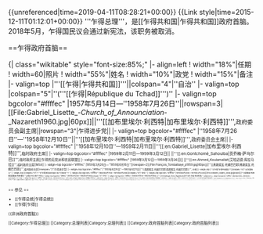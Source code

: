 {{unreferenced|time=2019-04-11T08:28:21+00:00}}
{{Link style|time=2015-12-11T01:12:01+00:00}}
'''乍得总理'''，是[[乍得共和国|乍得共和国]]政府首脑。2018年5月，乍得国民议会通过新宪法，该职务被取消。

==乍得政府首脑==

{| class="wikitable" style="font-size:85%;"
|- align=left
! width="18%"|任期
! width=60|照片
! width="55%"|姓名
! width="10%"|政党
! width="15%"|备注
|- valign=top
|'''[[乍得|乍得共和国]]'''||colspan="4"|''自治''
|- valign=top
|colspan="5"|''('''[[乍得|République du Tchad]]''')''
|- valign=top bgcolor="#ffffec"
|1957年5月14日—''1958年7月26日''||rowspan=3|[[File:Gabriel_Lisette_-_Church_of_Announciation_-_Nazareth1960.jpg|60px]]||'''[[加布里埃尔·利西特|加布里埃尔·利西特]]''',<small>政府委员会副主席||rowspan="3"|乍得进步党||
|- valign=top bgcolor="#ffffec"
|''1958年7月26日''—''1958年12月10日''||'''[[加布里埃尔·利西特|加布里埃尔·利西特]]''',<small>政府委员会主席||
|- valign=top bgcolor="#ffffec"
|''1958年12月10日''—1959年2月11日||'''[[:en:Gabriel_Lisette|加布里埃尔·利西特]]''',<small>临时政府主席||
|- valign=top bgcolor="#ffffec"
|1959年2月11日—1959年3月12日|| ||'''[[:en:Gontchomé_Sahoulba|贡乔梅·萨乌尔巴]]''',<small>临时政府主席||乍得的无党派和农民联盟||
|- valign=top bgcolor="#ffffec"
|1959年3月12日—1959年3月26日|| ||'''[[:en:Ahmed_Koulamallah|艾哈迈德·库拉马拉]]''',<small>临时政府主席||MSA||
|- valign=top bgcolor="#ffffec"
|1959年3月26日—''1959年6月16日''||rowspan=2|[[File:François_Tombalbaye_p1959.jpg|60px]]||'''[[弗朗索瓦·托姆巴巴耶|弗朗索瓦·托姆巴巴耶]]''',<small>临时政府主席||rowspan="2"|乍得进步党||
|- valign=top bgcolor="#ffffec"
|''1959年6月16日''—1960年8月11日||'''[[弗朗索瓦·托姆巴巴耶|弗朗索瓦·托姆巴巴耶]]''', <small>总理||
|- valign=top
|'''[[乍得|乍得共和国]]'''||colspan="4"|''从法国独立''
|- valign=top
|colspan="5"|''('''[[乍得|République du Tchad]]''')''
|- valign=top bgcolor="#ffffec"
|1960年8月11日—1978年8月29日||colspan="4"|''空位''
|- valign=top bgcolor="#ffffec"
|1978年8月29日—1979年3月23日||[[File:Hissene_Habre_2066.jpg|60px]]||'''[[侯赛因·哈布雷|侯赛因·哈布雷]]''',<small>总理||FROLINAT-FAN||
|- valign=top bgcolor="#ffffec"
|1979年3月23日—1982年5月19日||colspan="4"|''空位''
|- valign=top bgcolor="#ffffec"
|1982年5月19日—1982年6月19日|| ||'''[[:en:Djidingar_Dono_Ngardoum|吉丁加尔·多诺·恩加杜姆]]''',<small>总理||RUDT||
|- valign=top bgcolor="#ffffec"
|1982年6月19日—1991年3月4日||colspan="4"|''空位''
|- valign=top bgcolor="#ffffec"
|1991年3月4日—1992年5月20日|| ||'''[[:en:Jean_Alingué_Bawoyeu|让·阿林格·巴沃约]]''',<small>总理||UDR||
|- valign=top bgcolor="#ffffec"
|1992年5月20日—1993年4月7日|| ||'''[[:en:Joseph_Yodoyman|约瑟夫·约多伊曼]]''',<small>总理||ANDD||
|- valign=top bgcolor="#ffffec"
|1993年4月7日—1993年11月6日|| ||'''[[:en:Fidèle_Moungar|菲代勒·蒙加尔]]''',<small>总理||[[乍得团结和社会主义行动|乍得团结和社会主义行动]]||
|- valign=top bgcolor="#ffffec"
|1993年11月6日—1995年4月8日|| ||'''[[德尔瓦·卡西雷·库马科耶|德尔瓦·卡西雷·库马科耶]]''',<small>总理||VIVA-RNDP||1次
|- valign=top bgcolor="#ffffec"
|1995年4月8日—1997年5月17日|| ||'''[[:en:Koibla_Djimasta|菲代勒·蒙加尔]]''',<small>总理||UDR||
|- valign=top bgcolor="#ffffec"
|1997年5月17日—1999年12月13日|| ||'''[[:en:Nassour_Guelendouksia_Ouaido|纳苏尔·盖朗杜克西亚·瓦伊杜]]''',<small>总理||MPS||
|- valign=top bgcolor="#ffffec"
|1999年12月13日—2002年6月12日|| ||'''[[:en:Nagoum_Yamassoum|纳古姆·亚马苏姆]]''',<small>总理||MPS||
|- valign=top bgcolor="#ffffec"
|2002年6月12日—2003年6月24日|| ||'''[[:en:Haroun_Kabadi|哈龙·卡巴迪]]''',<small>总理||MPS||
|- valign=top bgcolor="#ffffec"
|2003年6月24日—2003年2月3日||[[File:Moussa_Faki_July_2009_2.jpg|60px]]||'''[[穆萨·法基|穆萨·法基]]''',<small>总理||MPS||
|- valign=top bgcolor="#ffffec"
|2003年2月3日—2007年2月23日|| ||'''[[帕斯卡尔·约阿迪姆纳吉|帕斯卡尔·约阿迪姆纳吉]]''',<small>总理||MPS ||任内去世
|- valign=top bgcolor="#ffffec"
|2007年2月23日—2007年2月26日|| ||'''[[阿杜姆·尤努斯米|阿杜姆·尤努斯米]]''',<small>代总理||MPS||
|- valign=top bgcolor="#ffffec"
|2007年2月26日—2008年4月15日|| ||'''[[德尔瓦·卡西雷·库马科耶|德尔瓦·卡西雷·库马科耶]]''',<small>总理||VIVA-RNDP||2次
|- valign=top bgcolor="#ffffec"
|2008年4月15日—2010年3月5日|| ||'''[[优素福·萨利赫·阿巴斯|优素福·萨利赫·阿巴斯]]''', 尤素福·萨利赫·阿巴斯<small>总理||MPS||
|- valign=top bgcolor="#ffffec"
|2010年3月5日—2013年1月21日|| ||'''[[:en:Emmanuel_Nadingar|埃马纽埃尔·纳丁加尔]]''',<small>总理||MPS||
|- valign=top bgcolor="#ffffec"
|2013年1月21日—2013年11月21日|| ||'''[[吉姆蘭加爾·達德納吉|吉姆蘭加爾·達德納吉]]''', <small>总理||MPS||
|- valign=top bgcolor="#ffffec"
|2013年11月21日—2016年2月13日|| ||'''[[帕伊米·德貝|帕伊米·德貝]]''', <small>总理||[[爱国拯救运动|爱国拯救运动]]||
|- valign=top bgcolor="#ffffec"
|2016年2月13日—2018年5月4日|| ||'''{{le|阿爾貝·帕希米·帕達凱|Albert Pahimi Padacké}}''', <small>总理||{{le|乍得全國爭取民主聯盟|National Rally for Democracy in Chad}}||
|}

== 参见 ==
* [[乍得总统|乍得总统]]
* [[乍得|乍得]]

{{非洲政府首脑}}

[[Category:乍得总理|]]
[[Category:总理列表|Category:总理列表]]
[[Category:政府首脑列表|Category:政府首脑列表]]